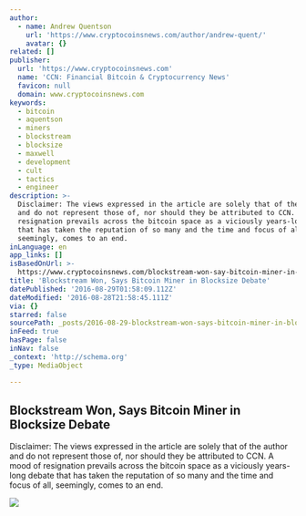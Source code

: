 ```yaml
---
author:
  - name: Andrew Quentson
    url: 'https://www.cryptocoinsnews.com/author/andrew-quent/'
    avatar: {}
related: []
publisher:
  url: 'https://www.cryptocoinsnews.com'
  name: 'CCN: Financial Bitcoin & Cryptocurrency News'
  favicon: null
  domain: www.cryptocoinsnews.com
keywords:
  - bitcoin
  - aquentson
  - miners
  - blockstream
  - blocksize
  - maxwell
  - development
  - cult
  - tactics
  - engineer
description: >-
  Disclaimer: The views expressed in the article are solely that of the author
  and do not represent those of, nor should they be attributed to CCN. A mood of
  resignation prevails across the bitcoin space as a viciously years-long debate
  that has taken the reputation of so many and the time and focus of all,
  seemingly, comes to an end.
inLanguage: en
app_links: []
isBasedOnUrl: >-
  https://www.cryptocoinsnews.com/blockstream-won-say-bitcoin-miner-in-blocksize-debate/
title: 'Blockstream Won, Says Bitcoin Miner in Blocksize Debate'
datePublished: '2016-08-29T01:58:09.112Z'
dateModified: '2016-08-28T21:58:45.111Z'
via: {}
starred: false
sourcePath: _posts/2016-08-29-blockstream-won-says-bitcoin-miner-in-blocksize-debate.md
inFeed: true
hasPage: false
inNav: false
_context: 'http://schema.org'
_type: MediaObject

---
```

<article style=""><h1>Blockstream Won, Says Bitcoin Miner in Blocksize Debate</h1><p>Disclaimer: The views expressed in the article are solely that of the author and do not represent those of, nor should they be attributed to CCN. A mood of resignation prevails across the bitcoin space as a viciously years-long debate that has taken the reputation of so many and the time and focus of all, seemingly, comes to an end.</p><img src="https://www.cryptocoinsnews.com/wp-content/uploads/2016/08/White-flag.jpg" /></article>